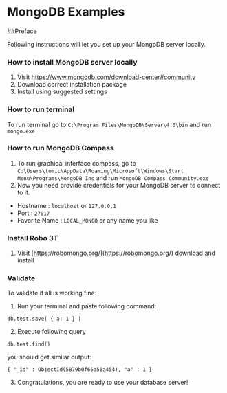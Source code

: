 # MongoDB Examples

##Preface

Following instructions will let you set up your MongoDB server locally.

### How to install MongoDB server locally
1. Visit https://www.mongodb.com/download-center#community
2. Download correct installation package 
3. Install using suggested settings

### How to run terminal
To run terminal go to `C:\Program Files\MongoDB\Server\4.0\bin` and run `mongo.exe`

### How to run MongoDB Compass 
1. To run graphical interface compass, go to `C:\Users\tomic\AppData\Roaming\Microsoft\Windows\Start Menu\Programs\MongoDB Inc`
and run `MongoDB Compass Community.exe`
2. Now you need provide credentials for your MongoDB server to connect to it.
- Hostname : `localhost` or `127.0.0.1`
- Port : `27017`
- Favorite Name : `LOCAL_MONGO` or any name you like

### Install Robo 3T 
1. Visit [https://robomongo.org/](https://robomongo.org/) download and install 

### Validate 
To validate if all is working fine:

1. Run your terminal and paste following command:
```aidl
db.test.save( { a: 1 } )
```
2. Execute following query
```aidl
db.test.find()
```
you should get similar output:
```aidl
{ "_id" : ObjectId(5879b0f65a56a454), "a" : 1 }
```
3. Congratulations, you are ready to use your database server!
